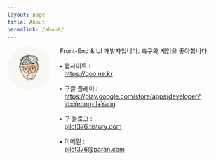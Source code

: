 ```yaml
---
layout: page
title: About
permalink: /about/
---
```


<style>
	.area-profile {position:relative;min-height:100px;padding-left:120px;margin-bottom:50px;}
	.area-profile img {position:absolute;top:0;left:0;border-radius: 100px;}
    .area-profile ul {padding:0;margin:0;list-style: none;}
    .area-profile li {position:relative;padding:0 0 15px 10px;margin:0;list-style: none;}
    .area-profile li:after {content: "";position:absolute;top:10px;left:0; width: 4px;height:4px;background:#000;border-radius: 4px;}
</style>

<div class="area-profile">
	<img src="/assets/img/profile.png" alt="프로필 이미지" width="100" height="100">
    <p>Front-End & UI 개발자입니다. 축구와 게임을 좋아합니다.</p>
    <ul>
        <li>웹사이트 : <br><a href="https://ooo.ne.kr">https://ooo.ne.kr</a></li>
	<li>구글 플레이 : <br><a href="https://play.google.com/store/apps/developer?id=Yeong-Il+Yang">https://play.google.com/store/apps/developer?id=Yeong-Il+Yang</a></li>
        <li>구 블로그 : <br><a href="https://pilot376.tistory.com">pilot376.tistory.com</a></li>
        <li>이메일 : <br><a href="mailto:pilot376@paran.com">pilot376@paran.com</a></li>
    </ul>
</div>
